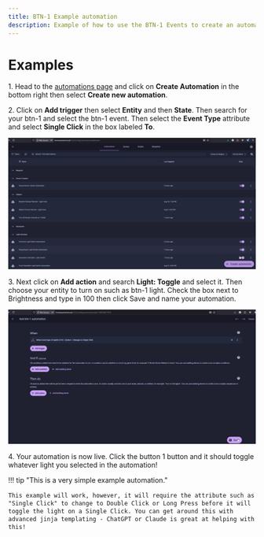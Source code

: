 ```yaml
---
title: BTN-1 Example automation
description: Example of how to use the BTN-1 Events to create an automation in Home Assistant!
---
```

# Examples

1\. Head to the <a href="http://homeassistant.local:8123/config/automation/dashboard" target="_blank" rel="noreferrer nofollow noopener">automations page</a> and click on **Create Automation** in the bottom right then select **Create new automation**.

2\. Click on **Add trigger** then select **Entity** and then **State**. Then search for your btn-1 and select the btn-1 event. Then select the **Event Type** attribute and select **Single Click** in the box labeled **To**.

![](../../../assets/btn-1-example-gif-1.gif)

3\. Next click on **Add action** and search **Light: Toggle** and select it. Then choose your entity to turn on such as btn-1 light. Check the box next to Brightness and type in 100 then click Save and name your automation.

![](../../../assets/btn-1-example-gif-2.gif)

4\. Your automation is now live. Click the button 1 button and it should toggle whatever light you selected in the automation!

!!! tip "This is a very simple example automation."

    This example will work, however, it will require the attribute such as "Single Click" to change to Double Click or Long Press before it will toggle the light on a Single Click. You can get around this with advanced jinja templating - ChatGPT or Claude is great at helping with this!